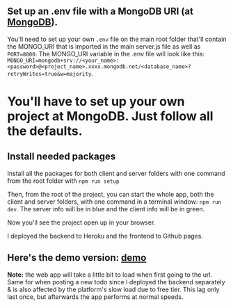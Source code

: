 ## Set up an .env file with a MongoDB URI (at [MongoDB](https://account.mongodb.com/account/login)).
You'll need to set up your own `.env` file on the main root folder that'll contain the MONGO_URI that is imported in the main server.js file as well as `PORT=8000`. The MONGO_URI variable in the .env file will look like this: `MONGO_URI=mongodb+srv://<your_name>:<password>@<project_name>.xxxx.mongodb.net/<database_name>?retryWrites=true&w=majority`.
# You'll have to set up your own project at MongoDB. Just follow all the defaults.


## Install needed packages
 Install all the packages for both client and server folders with one command from the root folder with `npm run setup`

Then, from the root of the project, you can start the whole app, both the client and server folders, with one command in a terminal window: `npm run dev`. The server info will be in blue and the client info will be in green.

Now you'll see the project open up in your browser.

I deployed the backend to Heroku and the frontend to Github pages.

## Here's the demo version: [demo](https://todo-mern-app-client.onrender.com)

**Note:** the web app will take a little bit to load when first going to the url. Same for when posting a new todo since I deployed the backend separately & is also affected by the platform's slow load due to free tier. This lag only last once, but afterwards the app performs at normal speeds.